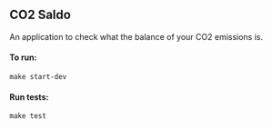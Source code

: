 ## CO2 Saldo

An application to check what the balance of your CO2 emissions is.

#### To run:
`make start-dev`

#### Run tests:
`make test`
